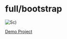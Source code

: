# full/bootstrap


![Sc)](https://user-images.githubusercontent.com/121675616/216750359-ef3d3508-6113-4364-b800-0fc75b9df8f5.jpg)




[Demo Project](https://akbarmkalani.github.io/FullBootstrap/)





